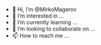 - 👋 Hi, I’m @MirkoMagerov
- 👀 I’m interested in ...
- 🌱 I’m currently learning ...
- 💞️ I’m looking to collaborate on ...
- 📫 How to reach me ...

<!---
MirkoMagerov/MirkoMagerov is a ✨ special ✨ repository because its `README.md` (this file) appears on your GitHub profile.
You can click the Preview link to take a look at your changes.
--->
